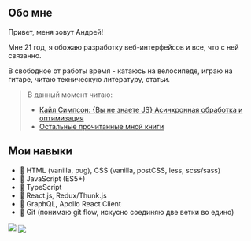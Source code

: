 
## Обо мне
Привет, меня зовут Андрей!

Мне 21 год, я обожаю разработку веб-интерфейсов и все, что с ней связанно.

В свободное от работы время - катаюсь на велосипеде, играю на гитаре, читаю техническую литературу, статьи.

> В данный момент читаю:
> - [Кайл Симпсон: {Вы не знаете JS} Асинхронная обработка и оптимизация](https://www.labirint.ru/books/704016/)
> - [Остальные прочитанные мной книги](https://github.com/borshblack/borshblack/blob/main/readable_books.md)

## Мои навыки
- 🧱 HTML (vanilla, pug), CSS (vanilla, postCSS, less, scss/sass)
- 📀 JavaScript (ES5+)
- 🧵 TypeScript
- 💪 React.js, Redux/Thunk.js
- 👾 GraphQL, Apollo React Client
- 🐙 Git (понимаю git flow, искусно соединяю две ветки во едино)


<img src="https://www.codewars.com/users/BorshBlack/badges/large" titl="Codewars: 5kyu, BorshBlack"/>
 <img align="center" src="https://github-readme-stats.vercel.app/api?username=borshblack&show_icons=true&theme=radical" />
<!--
**borshblack/borshblack** is a ✨ _special_ ✨ repository because its `README.md` (this file) appears on your GitHub profile.

Here are some ideas to get you started:

- 🔭 I’m currently working on ...
- 🌱 I’m currently learning ...
- 👯 I’m looking to collaborate on ...
- 🤔 I’m looking for help with ...
- 💬 Ask me about ...
- 📫 How to reach me: ...
- 😄 Pronouns: ...
- ⚡ Fun fact: ...
-->
